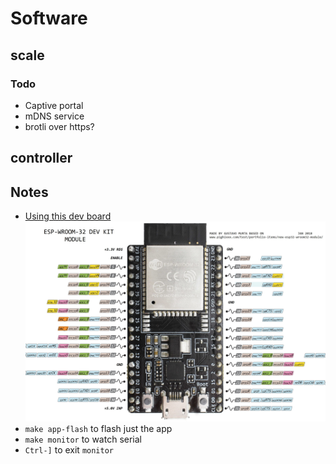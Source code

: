 # Software

## scale

### Todo

*   Captive portal
*   mDNS service
*   brotli over https?

## controller

## Notes

*   [Using this dev board](https://docs.espressif.com/projects/esp-idf/en/latest/esp32/hw-reference/esp32/get-started-devkitc.html)
    ![Pinout](../datasheets/esp32-devkit-c-v4.jpg)
*   `make app-flash` to flash just the app
*   `make monitor` to watch serial
*   `Ctrl-]` to exit `monitor`
